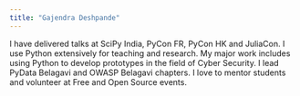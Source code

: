 ```yaml
---
title: "Gajendra Deshpande"
---
```


I have delivered talks at SciPy India, PyCon FR, PyCon HK and JuliaCon. I use Python extensively for teaching and research. My major work includes using Python to develop prototypes in the field of Cyber Security. I lead PyData Belagavi and OWASP Belagavi chapters. I love to mentor students and volunteer at Free and Open Source events.
